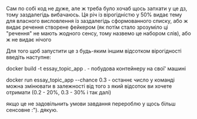 Сам по собі код не дуже, але ж треба було хочаб щось запхати у це дз, тому 
заздалегідь вибачаюсь.
Ця річ із вірогідністю у 50% видає тему для власного висловлення із 
заздалегідь сформованного списку, або ж видає речення створене фейкером
(як потім стало зрозуміло ці "речення" не мають жодного сенсу, тому назвемо це 
набором слів), або ж не видає нічого

Для того щоб запустити це з будь-яким іншим відсотком вірогідності введіть наступне:

docker build -t essay_topic_app . - побудова контейнеру на свої' машині

docker run essay_topic_app --chance 0.3 - останнє число у команді можна
змінювати в залежності від того з який відсоток ви хочете отримати (0.2 - 20%, 0.3 - 30%
і так далі)

якщо це не задовільнить умови завдання перероблю у щось більш сенсовне :"). дякую.
